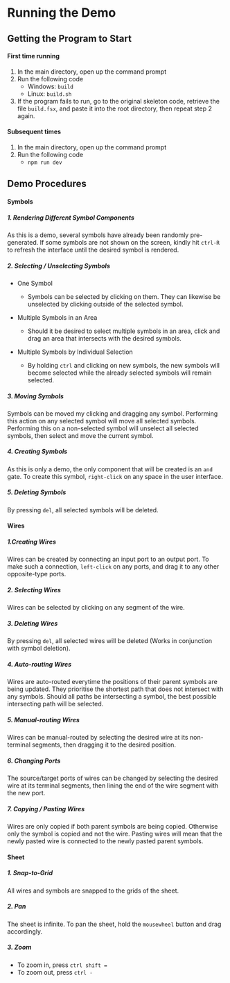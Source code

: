 # Running the Demo

## Getting the Program to Start

#### First time running
1. In the main directory, open up the command prompt
2. Run the following code
    - Windows: ```build```
    - Linux: ```build.sh```
3. If the program fails to run, go to the original skeleton code, retrieve the file ```build.fsx```, and paste it into the root directory, then repeat step 2 again.

#### Subsequent times
1. In the main directory, open up the command prompt
2. Run the following code
    - ```npm run dev```

## Demo Procedures
#### Symbols
##### 1. Rendering Different Symbol Components
As this is a demo, several symbols have already been randomly pre-generated. If some symbols are not shown on the screen, kindly hit ```ctrl-R``` to refresh the interface until the desired symbol is rendered.

##### 2. Selecting / Unselecting Symbols
- One Symbol
    - Symbols can be selected by clicking on them. They can likewise be unselected by clicking outside of the selected symbol. 
    
- Multiple Symbols in an Area
    - Should it be desired to select multiple symbols in an area, click and drag an area that intersects with the desired symbols. 

- Multiple Symbols by Individual Selection
    - By holding ```ctrl``` and clicking on new symbols, the new symbols will become selected while the already selected symbols will remain selected. 

##### 3. Moving Symbols
Symbols can be moved my clicking and dragging any symbol. 
Performing this action on any selected symbol will move all selected symbols.
Performing this on a non-selected symbol will unselect all selected symbols, then select and move the current symbol. 

##### 4. Creating Symbols
As this is only a demo, the only component that will be created is an ```and``` gate.
To create this symbol, ```right-click``` on any space in the user interface. 

##### 5. Deleting Symbols
By pressing ```del```, all selected symbols will be deleted. 

#### Wires

##### 1.Creating Wires
Wires can be created by connecting an input port to an output port.
To make such a connection, ```left-click``` on any ports, and drag it to any other opposite-type ports.

##### 2. Selecting Wires
Wires can be selected by clicking on any segment of the wire. 

##### 3. Deleting Wires
By pressing ```del```, all selected wires will be deleted (Works in conjunction with symbol deletion).

##### 4. Auto-routing Wires
Wires are auto-routed everytime the positions of their parent symbols are being updated. They prioritise the shortest path that does not intersect with any symbols. Should all paths be intersecting a symbol, the best possible intersecting path will be selected. 

##### 5. Manual-routing Wires
Wires can be manual-routed by selecting the desired wire at its non-terminal segments, then dragging it to the desired position. 

##### 6. Changing Ports
The source/target ports of wires can be changed by selecting the desired wire at its terminal segments, then lining the end of the wire segment with the new port.

##### 7. Copying / Pasting Wires
Wires are only copied if both parent symbols are being copied. Otherwise only the symbol is copied and not the wire.
Pasting wires will mean that the newly pasted wire is connected to the newly pasted parent symbols. 

#### Sheet
##### 1. Snap-to-Grid
All wires and symbols are snapped to the grids of the sheet. 
##### 2. Pan
The sheet is infinite. To pan the sheet, hold the ```mousewheel``` button and drag accordingly.
##### 3. Zoom
 - To zoom in, press ```ctrl shift = ```
 - To zoom out, press ```ctrl -```
 